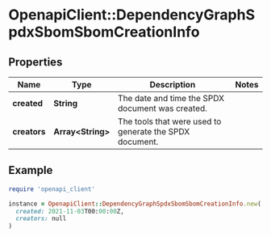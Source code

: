 # OpenapiClient::DependencyGraphSpdxSbomSbomCreationInfo

## Properties

| Name | Type | Description | Notes |
| ---- | ---- | ----------- | ----- |
| **created** | **String** | The date and time the SPDX document was created. |  |
| **creators** | **Array&lt;String&gt;** | The tools that were used to generate the SPDX document. |  |

## Example

```ruby
require 'openapi_client'

instance = OpenapiClient::DependencyGraphSpdxSbomSbomCreationInfo.new(
  created: 2021-11-03T00:00:00Z,
  creators: null
)
```

